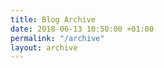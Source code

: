 ```yaml
---
title: Blog Archive
date: 2018-06-13 10:50:00 +01:00
permalink: "/archive"
layout: archive
---
```


